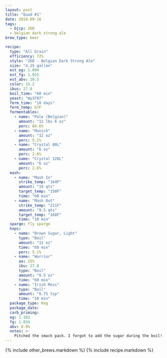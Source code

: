 ```yaml
---
layout: post
title: "Quad #1"
date: 2018-09-16
tags:
  - bjcp: 26D
  - belgian dark strong ale
brew_type: beer

recipe:
  type: "All Grain"
  efficiency: 72%
  style: "26D - Belgian Dark Strong Ale"
  size: "4.25 gallon"
  est_og: 1.094
  est_fg: 1.015
  est_abv: 10.5
  color: 15.2
  ibus: 27.8
  boil_time: "60 min"
  yeast: "Wy3787"
  ferm_time: "10 days"
  ferm_temp: 67F
  fermentables:
    - name: "Pale (Belgian)"
      amount: "12 lbs 6 oz"
      perc: 84.6%
    - name: "Munich"
      amount: "12 oz"
      perc: 5.1%
    - name: "Crystal 80L"
      amount: "6 oz"
      perc: 2.6%
    - name: "Crystal 120L"
      amount: "6 oz"
      perc: 2.6%
  mash:
    - name: "Mash In"
      strike_temp: "164F"
      amount: "19 qts"
      target_temp: "150F"
      time: "60 min"
    - name: "Mash Out"
      strike_temp: "211F"
      amount: "9.5 qts"
      target_temp: "168F"
      time: "10 min"
  sparge: fly sparge
  hops:
    - name: "Brown Sugar, Light"
      type: "Boil"
      amount: "12 oz"
      time: "60 min"
      perc: 5.1%
    - name: "Warrior"
      aa: 15%
      ibu: 27.8
      type: "Boil"
      amount: "0.5 oz"
      time: "60 min"
    - name: "Irish Moss"
      type: "Boil"
      amount: "0.75 tsp"
      time: "10 min"
  package_type: Keg
  package_date: 
  carb_priming: 
  og: 1.102
  fg: 1.034
  abv: 8.9%
  notes: >-
    Pitched the smack pack. I forgot to add the sugar during the boil! Insane efficency! But, that caused the fermentation to stall...too sweet to drink.
---
```

{% include other_brews.markdown %}
{% include recipe.markdown %}
